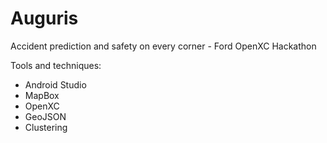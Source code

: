 # Auguris
Accident prediction and safety on every corner - Ford OpenXC Hackathon

Tools and techniques:
* Android Studio
* MapBox
* OpenXC
* GeoJSON
* Clustering
